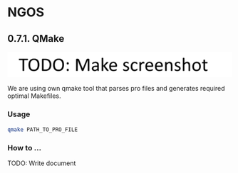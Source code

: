 NGOS
====

0.7.1. QMake
------------

<p align="center">
    <img src="https://github.com/Gris87/ngos/blob/master/tools/qt/qmake/Screenshot.png?raw=true" alt="Screenshot"/>
</p>

We are using own qmake tool that parses pro files and generates required optimal Makefiles.

### Usage

```sh
qmake PATH_TO_PRO_FILE
```

### How to ...

TODO: Write document

